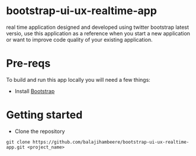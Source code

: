 # bootstrap-ui-ux-realtime-app
real time application designed and developed using twitter bootstrap latest versio, use this application as a reference when you start a new application or want to improve code quality of your existing application.

# Pre-reqs
To build and run this app locally you will need a few things:
- Install [Bootstrap](https://getbootstrap.com/docs/4.3/getting-started/download/)

# Getting started
- Clone the repository
 
```
git clone https://github.com/balajihambeere/bootstrap-ui-ux-realtime-app.git <project_name>

```
